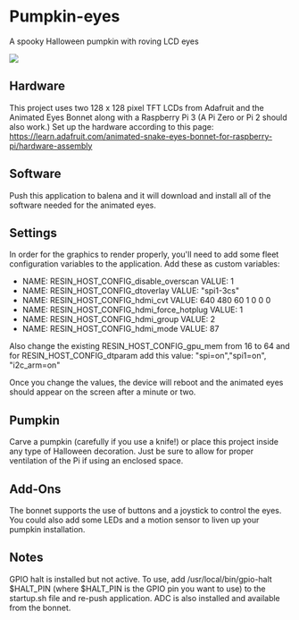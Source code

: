 # Pumpkin-eyes
A spooky Halloween pumpkin with roving LCD eyes

![](https://github.com/balena-io-playground/pumpkin-eyes/raw/master/ezgif-crop.gif)

## Hardware
This project uses two 128 x 128 pixel TFT LCDs from Adafruit and the Animated Eyes Bonnet along with a Raspberry Pi 3 (A Pi Zero or Pi 2 should also work.) Set up the hardware according to this page: https://learn.adafruit.com/animated-snake-eyes-bonnet-for-raspberry-pi/hardware-assembly

## Software
Push this application to balena and it will download and install all of the software needed for the animated eyes.

## Settings
In order for the graphics to render properly, you'll need to add some fleet configuration variables to the application. Add these as custom variables:
- NAME: RESIN_HOST_CONFIG_disable_overscan VALUE: 1
- NAME: RESIN_HOST_CONFIG_dtoverlay VALUE: "spi1-3cs"
- NAME: RESIN_HOST_CONFIG_hdmi_cvt VALUE: 640 480 60 1 0 0 0
- NAME: RESIN_HOST_CONFIG_hdmi_force_hotplug VALUE: 1
- NAME: RESIN_HOST_CONFIG_hdmi_group VALUE: 2
- NAME: RESIN_HOST_CONFIG_hdmi_mode VALUE: 87

Also change the existing RESIN_HOST_CONFIG_gpu_mem from 16 to 64
and for RESIN_HOST_CONFIG_dtparam add this value:  "spi=on","spi1=on", "i2c_arm=on"

Once you change the values, the device will reboot and the animated eyes should appear on the screen after a minute or two.

## Pumpkin
Carve a pumpkin (carefully if you use a knife!) or place this project inside any type of Halloween decoration. Just be sure to allow for proper ventilation of the Pi if using an enclosed space. 

## Add-Ons
The bonnet supports the use of buttons and a joystick to control the eyes. You could also add some LEDs and a motion sensor to liven up your pumpkin installation.

## Notes
GPIO halt is installed but not active. To use, add /usr/local/bin/gpio-halt $HALT_PIN (where $HALT_PIN is the GPIO pin you want to use) to the startup.sh file and re-push application.
ADC is also installed and available from the bonnet.

